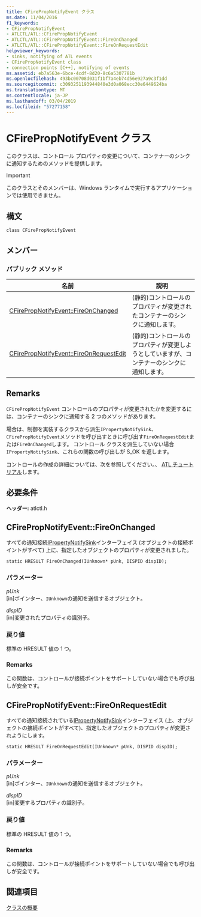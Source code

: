 ```yaml
---
title: CFirePropNotifyEvent クラス
ms.date: 11/04/2016
f1_keywords:
- CFirePropNotifyEvent
- ATLCTL/ATL::CFirePropNotifyEvent
- ATLCTL/ATL::CFirePropNotifyEvent::FireOnChanged
- ATLCTL/ATL::CFirePropNotifyEvent::FireOnRequestEdit
helpviewer_keywords:
- sinks, notifying of ATL events
- CFirePropNotifyEvent class
- connection points [C++], notifying of events
ms.assetid: eb7a563e-6bce-4cdf-8d20-8c6a5307781b
ms.openlocfilehash: 493bc00708d031f1bf7a4eb74d56e927a9c3f1dd
ms.sourcegitcommit: c3093251193944840e3d0a068ecc30e6449624ba
ms.translationtype: MT
ms.contentlocale: ja-JP
ms.lasthandoff: 03/04/2019
ms.locfileid: "57277158"
---
```

# <a name="cfirepropnotifyevent-class"></a>CFirePropNotifyEvent クラス

このクラスは、コントロール プロパティの変更について、コンテナーのシンクに通知するためのメソッドを提供します。

> [!IMPORTANT]
>  このクラスとそのメンバーは、Windows ランタイムで実行するアプリケーションでは使用できません。

## <a name="syntax"></a>構文

```
class CFirePropNotifyEvent
```

## <a name="members"></a>メンバー

### <a name="public-methods"></a>パブリック メソッド

|名前|説明|
|----------|-----------------|
|[CFirePropNotifyEvent::FireOnChanged](#fireonchanged)|(静的)コントロールのプロパティが変更されたコンテナーのシンクに通知します。|
|[CFirePropNotifyEvent::FireOnRequestEdit](#fireonrequestedit)|(静的)コントロールのプロパティが変更しようとしていますが、コンテナーのシンクに通知します。|

## <a name="remarks"></a>Remarks

`CFirePropNotifyEvent` コントロールのプロパティが変更されたかを変更するには、コンテナーのシンクに通知する 2 つのメソッドがあります。

場合は、制御を実装するクラスから派生`IPropertyNotifySink`、`CFirePropNotifyEvent`メソッドを呼び出すときに呼び出す`FireOnRequestEdit`または`FireOnChanged`します。 コントロール クラスを派生していない場合`IPropertyNotifySink`、これらの関数の呼び出しが S_OK を返します。

コントロールの作成の詳細については、次を参照してください。、 [ATL チュートリアル](../../atl/active-template-library-atl-tutorial.md)します。

## <a name="requirements"></a>必要条件

**ヘッダー:** atlctl.h

##  <a name="fireonchanged"></a>  CFirePropNotifyEvent::FireOnChanged

すべての通知接続[IPropertyNotifySink](/windows/desktop/api/ocidl/nn-ocidl-ipropertynotifysink)インターフェイス (オブジェクトの接続ポイントがすべて) 上に、指定したオブジェクトのプロパティが変更されました。

```
static HRESULT FireOnChanged(IUnknown* pUnk, DISPID dispID);
```

### <a name="parameters"></a>パラメーター

*pUnk*<br/>
[in]ポインター、`IUnknown`の通知を送信するオブジェクト。

*dispID*<br/>
[in]変更されたプロパティの識別子。

### <a name="return-value"></a>戻り値

標準の HRESULT 値の 1 つ。

### <a name="remarks"></a>Remarks

この関数は、コントロールが接続ポイントをサポートしていない場合でも呼び出しが安全です。

##  <a name="fireonrequestedit"></a>  CFirePropNotifyEvent::FireOnRequestEdit

すべての通知接続されている[IPropertyNotifySink](/windows/desktop/api/ocidl/nn-ocidl-ipropertynotifysink)インターフェイス (上、オブジェクトの接続ポイントがすべて)、指定したオブジェクトのプロパティが変更されようにします。

```
static HRESULT FireOnRequestEdit(IUnknown* pUnk, DISPID dispID);
```

### <a name="parameters"></a>パラメーター

*pUnk*<br/>
[in]ポインター、`IUnknown`の通知を送信するオブジェクト。

*dispID*<br/>
[in]変更するプロパティの識別子。

### <a name="return-value"></a>戻り値

標準の HRESULT 値の 1 つ。

### <a name="remarks"></a>Remarks

この関数は、コントロールが接続ポイントをサポートしていない場合でも呼び出しが安全です。

## <a name="see-also"></a>関連項目

[クラスの概要](../../atl/atl-class-overview.md)
